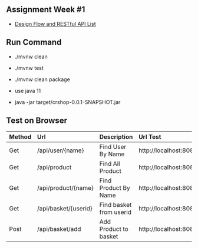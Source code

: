## Assignment Week #1
* [Design Flow and RESTful API List](https://github.com/NaiRoBin/assignment-java-boot-camp/wiki/Assignment-Week-%231)



## Run Command
* ./mvnw clean
* ./mvnw test
* ./mvnw clean package

* use java 11
* java -jar target/crshop-0.0.1-SNAPSHOT.jar


## Test on Browser
| Method | Url                            | Description                | Url Test                                     |Request Body|
|:-------|:-------------------------------|:---------------------------|:---------------------------------------------|:------------ |
| Get    | /api/user/{name}               | Find User By Name          | http://localhost:8080/api/user/pom           |-|
| Get    | /api/product                   | Find All Product           | http://localhost:8080/api/product/           |-|
| Get    | /api/product/{name}            | Find Product By Name       | http://localhost:8080/api/product/product001 |-|
| Get    | /api/basket/{userid}           | Find basket from userid    | http://localhost:8080/api/basket/4           |-|
| Post   | /api/basket/add                | Add Product to basket      | http://localhost:8080/api/basket/add         |{"userId":4,"productId":6,<br/>"productName":null,"amount":1,<br/>"price":150.0,"sumprice":null}|

